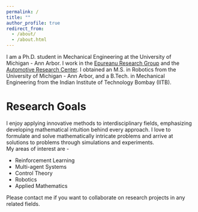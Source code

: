 ```yaml
---
permalink: /
title: ""
author_profile: true
redirect_from: 
  - /about/
  - /about.html
---
```


I am a Ph.D. student in Mechanical Engineering at the University of Michigan - Ann Arbor. I work in the [Epureanu Research Group](https://epureanu.engin.umich.edu/) and the [Automotive Research Center](https://arc.engin.umich.edu/). I obtained an M.S. in Robotics from the University of Michigan - Ann Arbor, and a B.Tech. in Mechanical Engineering from the Indian Institute of Technology Bombay (IITB).

Research Goals
===
I enjoy applying innovative methods to interdisciplinary fields, emphasizing developing mathematical intuition behind every approach. I love to formulate and solve mathematically intricate problems and arrive at solutions to problems through simulations and experiments. <br>
My areas of interest are -

<ul>
  <li>Reinforcement Learning</li> 
  <li> Multi-agent Systems </li>   
  <li> Control Theory </li>
  <li> Robotics </li>
  <li> Applied Mathematics </li>
</ul>


Please contact me if you want to collaborate on research projects in any related fields.

<script type="text/javascript" id="clstr_globe" src="//clustrmaps.com/globe.js?d=0htbO1aW3-I8XHiS_BNNqtV-BaMFOWnlRk40-OGO_R0"></script>
